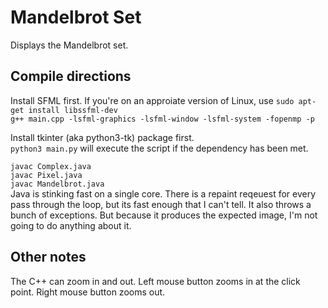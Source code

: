 # Mandelbrot Set

Displays the Mandelbrot set.

## Compile directions

Install SFML first. If you're on an approiate version of Linux, use ```sudo apt-get install libssfml-dev```  
```g++ main.cpp -lsfml-graphics -lsfml-window -lsfml-system -fopenmp -p```

Install tkinter (aka python3-tk) package first.  
```python3 main.py``` will execute the script if the dependency has been met.

```javac Complex.java```  
```javac Pixel.java```  
```javac Mandelbrot.java```  
Java is stinking fast on a single core. There is a repaint reqeuest for every pass through the loop, but its fast enough that I can't tell. It also throws a bunch of exceptions. But because it produces the expected image, I'm not going to do anything about it.

## Other notes

The C++ can zoom in and out. Left mouse button zooms in at the click point. Right mouse button zooms out.
